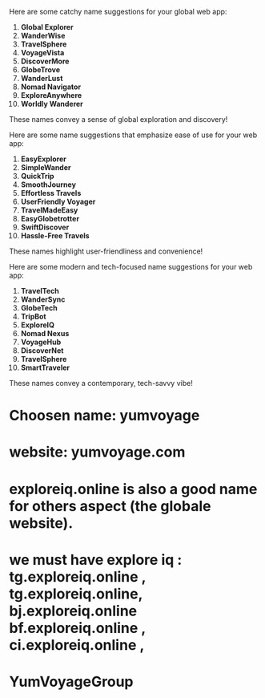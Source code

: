 Here are some catchy name suggestions for your global web app:

1. **Global Explorer**
2. **WanderWise**
3. **TravelSphere**
4. **VoyageVista**
5. **DiscoverMore**
6. **GlobeTrove**
7. **WanderLust**
8. **Nomad Navigator**
9. **ExploreAnywhere**
10. **Worldly Wanderer**



These names convey a sense of global exploration and discovery!

Here are some name suggestions that emphasize ease of use for your web app:

1. **EasyExplorer**
2. **SimpleWander**
3. **QuickTrip**
4. **SmoothJourney**
5. **Effortless Travels**
6. **UserFriendly Voyager**
7. **TravelMadeEasy**
8. **EasyGlobetrotter**
9. **SwiftDiscover**
10. **Hassle-Free Travels**

These names highlight user-friendliness and convenience!


Here are some modern and tech-focused name suggestions for your web app:

1. **TravelTech**
2. **WanderSync**
3. **GlobeTech**
4. **TripBot**
5. **ExploreIQ**
6. **Nomad Nexus**
7. **VoyageHub**
8. **DiscoverNet**
9. **TravelSphere**
10. **SmartTraveler**

These names convey a contemporary, tech-savvy vibe!

# Choosen name: yumvoyage
# website: yumvoyage.com

# exploreiq.online is also a good name for others aspect (the globale website).
# we must have explore iq : tg.exploreiq.online , tg.exploreiq.online, bj.exploreiq.online bf.exploreiq.online , ci.exploreiq.online ,


# YumVoyageGroup